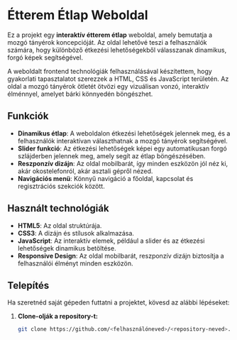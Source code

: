 # Étterem Étlap Weboldal

Ez a projekt egy **interaktív étterem étlap** weboldal, amely bemutatja a mozgó tányérok koncepcióját. Az oldal lehetővé teszi a felhasználók számára, hogy különböző étkezési lehetőségekből válasszanak dinamikus, forgó képek segítségével.

A weboldalt frontend technológiák felhasználásával készítettem, hogy gyakorlati tapasztalatot szerezzek a HTML, CSS és JavaScript területén. Az oldal a mozgó tányérok ötletét ötvözi egy vizuálisan vonzó, interaktív élménnyel, amelyet bárki könnyedén böngészhet.

## Funkciók

- **Dinamikus étlap**: A weboldalon étkezési lehetőségek jelennek meg, és a felhasználók interaktívan választhatnak a mozgó tányérok segítségével.
- **Slider funkció**: Az étkezési lehetőségek képei egy automatikusan forgó szlájderben jelennek meg, amely segít az étlap böngészésében.
- **Reszponzív dizájn**: Az oldal mobilbarát, így minden eszközön jól néz ki, akár okostelefonról, akár asztali gépről nézed.
- **Navigációs menü**: Könnyű navigáció a főoldal, kapcsolat és regisztrációs szekciók között.

## Használt technológiák

- **HTML5**: Az oldal struktúrája.
- **CSS3**: A dizájn és stílusok alkalmazása.
- **JavaScript**: Az interaktív elemek, például a slider és az étkezési lehetőségek dinamikus betöltése.
- **Responsive Design**: Az oldal mobilbarát, reszponzív dizájn biztosítja a felhasználói élményt minden eszközön.

## Telepítés

Ha szeretnéd saját gépeden futtatni a projektet, kövesd az alábbi lépéseket:

1. **Clone-olják a repository-t:**

   ```bash
   git clone https://github.com/<felhasználóneved>/<repository-neved>.git
